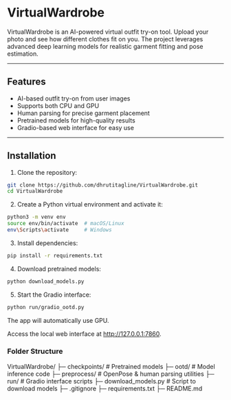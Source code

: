 # VirtualWardrobe

VirtualWardrobe is an AI-powered virtual outfit try-on tool. Upload your photo and see how different clothes fit on you. The project leverages advanced deep learning models for realistic garment fitting and pose estimation.

---

## Features

- AI-based outfit try-on from user images
- Supports both CPU and GPU
- Human parsing for precise garment placement
- Pretrained models for high-quality results
- Gradio-based web interface for easy use

---

## Installation

1. Clone the repository:

```bash
git clone https://github.com/dhrutitagline/VirtualWardrobe.git
cd VirtualWardrobe
```

2. Create a Python virtual environment and activate it:

```bash
python3 -m venv env
source env/bin/activate  # macOS/Linux
env\Scripts\activate     # Windows
```

3. Install dependencies:
```bash
pip install -r requirements.txt
```

4. Download pretrained models:
```bash
python download_models.py
```

5. Start the Gradio interface:
```bash
python run/gradio_ootd.py
```
The app will automatically use GPU.

Access the local web interface at http://127.0.0.1:7860.

### Folder Structure

VirtualWardrobe/
├─ checkpoints/         # Pretrained models
├─ ootd/                # Model inference code
├─ preprocess/          # OpenPose & human parsing utilities
├─ run/                 # Gradio interface scripts
├─ download_models.py   # Script to download models
├─ .gitignore
├─ requirements.txt
├─ README.md

